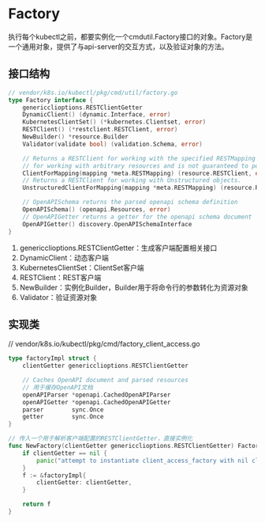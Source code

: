 # Factory
执行每个kubectl之前，都要实例化一个cmdutil.Factory接口的对象。Factory是一个通用对象，提供了与api-server的交互方式，以及验证对象的方法。

## 接口结构
```go
// vendor/k8s.io/kubectl/pkg/cmd/util/factory.go
type Factory interface {
	genericclioptions.RESTClientGetter
	DynamicClient() (dynamic.Interface, error)
	KubernetesClientSet() (*kubernetes.Clientset, error)
	RESTClient() (*restclient.RESTClient, error)
	NewBuilder() *resource.Builder
	Validator(validate bool) (validation.Schema, error)

	// Returns a RESTClient for working with the specified RESTMapping or an error. This is intended
	// for working with arbitrary resources and is not guaranteed to point to a Kubernetes APIServer.
	ClientForMapping(mapping *meta.RESTMapping) (resource.RESTClient, error)
	// Returns a RESTClient for working with Unstructured objects.
	UnstructuredClientForMapping(mapping *meta.RESTMapping) (resource.RESTClient, error)

	// OpenAPISchema returns the parsed openapi schema definition
	OpenAPISchema() (openapi.Resources, error)
	// OpenAPIGetter returns a getter for the openapi schema document
	OpenAPIGetter() discovery.OpenAPISchemaInterface
}
```
1. genericclioptions.RESTClientGetter：生成客户端配置相关接口
2. DynamicClient：动态客户端
3. KubernetesClientSet：ClientSet客户端
4. RESTClient：REST客户端
5. NewBuilder：实例化Builder，Builder用于将命令行的参数转化为资源对象
6. Validator：验证资源对象

## 实现类
// vendor/k8s.io/kubectl/pkg/cmd/factory_client_access.go
```go
type factoryImpl struct {
	clientGetter genericclioptions.RESTClientGetter

	// Caches OpenAPI document and parsed resources
    // 用于缓存OpenAPI文档
	openAPIParser *openapi.CachedOpenAPIParser
	openAPIGetter *openapi.CachedOpenAPIGetter
	parser        sync.Once
	getter        sync.Once
}

// 传入一个用于解析客户端配置的RESTClientGetter，直接实例化
func NewFactory(clientGetter genericclioptions.RESTClientGetter) Factory {
	if clientGetter == nil {
		panic("attempt to instantiate client_access_factory with nil clientGetter")
	}
	f := &factoryImpl{
		clientGetter: clientGetter,
	}

	return f
}
```
